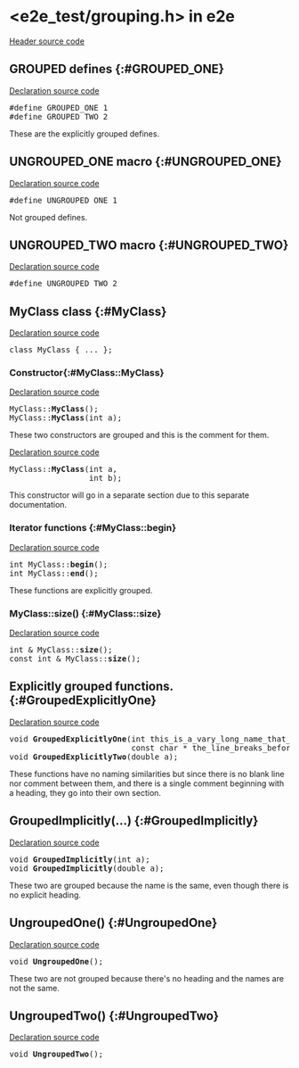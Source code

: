 # \<e2e_test/grouping.h\> in e2e

[Header source code](https://fuchsia.googlesource.com/fuchsia/+/refs/heads/main/tools/cppdocgen/e2e_test/grouping.h)

## GROUPED defines {:#GROUPED_ONE}

[Declaration source code](https://fuchsia.googlesource.com/fuchsia/+/refs/heads/main/tools/cppdocgen/e2e_test/grouping.h#31)

<pre class="devsite-disable-click-to-copy">
<span class="kwd">#define</span> <span class="lit">GROUPED_ONE</span> 1
<span class="kwd">#define</span> <span class="lit">GROUPED_TWO</span> 2
</pre>


These are the explicitly grouped defines.

## UNGROUPED_ONE macro {:#UNGROUPED_ONE}

[Declaration source code](https://fuchsia.googlesource.com/fuchsia/+/refs/heads/main/tools/cppdocgen/e2e_test/grouping.h#13)

<pre class="devsite-disable-click-to-copy">
<span class="kwd">#define</span> <span class="lit">UNGROUPED_ONE</span> 1
</pre>

Not grouped defines.

## UNGROUPED_TWO macro {:#UNGROUPED_TWO}

[Declaration source code](https://fuchsia.googlesource.com/fuchsia/+/refs/heads/main/tools/cppdocgen/e2e_test/grouping.h#14)

<pre class="devsite-disable-click-to-copy">
<span class="kwd">#define</span> <span class="lit">UNGROUPED_TWO</span> 2
</pre>


## MyClass class {:#MyClass}

[Declaration source code](https://fuchsia.googlesource.com/fuchsia/+/refs/heads/main/tools/cppdocgen/e2e_test/grouping.h#34)

<pre class="devsite-disable-click-to-copy">
<span class="kwd">class</span> MyClass { <span class="com">...</span> };
</pre>

### Constructor{:#MyClass::MyClass}

[Declaration source code](https://fuchsia.googlesource.com/fuchsia/+/refs/heads/main/tools/cppdocgen/e2e_test/grouping.h#37)

<pre class="devsite-disable-click-to-copy">
MyClass::<b>MyClass</b>();
MyClass::<b>MyClass</b>(<span class="typ">int</span> a);
</pre>

These two constructors are grouped and this is the comment for them.


[Declaration source code](https://fuchsia.googlesource.com/fuchsia/+/refs/heads/main/tools/cppdocgen/e2e_test/grouping.h#40)

<pre class="devsite-disable-click-to-copy">
MyClass::<b>MyClass</b>(<span class="typ">int</span> a,
                 <span class="typ">int</span> b);
</pre>

This constructor will go in a separate section due to this separate documentation.


### Iterator functions {:#MyClass::begin}

[Declaration source code](https://fuchsia.googlesource.com/fuchsia/+/refs/heads/main/tools/cppdocgen/e2e_test/grouping.h#48)

<pre class="devsite-disable-click-to-copy">
<span class="typ">int</span> MyClass::<b>begin</b>();
<span class="typ">int</span> MyClass::<b>end</b>();
</pre>


These functions are explicitly grouped.


### MyClass::size() {:#MyClass::size}

[Declaration source code](https://fuchsia.googlesource.com/fuchsia/+/refs/heads/main/tools/cppdocgen/e2e_test/grouping.h#42)

<pre class="devsite-disable-click-to-copy">
<span class="typ">int &amp;</span> MyClass::<b>size</b>();
<span class="typ">const int &amp;</span> MyClass::<b>size</b>();
</pre>


## Explicitly grouped functions. {:#GroupedExplicitlyOne}

[Declaration source code](https://fuchsia.googlesource.com/fuchsia/+/refs/heads/main/tools/cppdocgen/e2e_test/grouping.h#24)

<pre class="devsite-disable-click-to-copy">
<span class="typ">void</span> <b>GroupedExplicitlyOne</b>(<span class="typ">int</span> this_is_a_vary_long_name_that_forces_the_next_line_break,
                          <span class="typ">const char *</span> the_line_breaks_before_here);
<span class="typ">void</span> <b>GroupedExplicitlyTwo</b>(<span class="typ">double</span> a);
</pre>


These functions have no naming similarities but since there is no blank line nor comment between
them, and there is a single comment beginning with a heading, they go into their own section.


## GroupedImplicitly(…) {:#GroupedImplicitly}

[Declaration source code](https://fuchsia.googlesource.com/fuchsia/+/refs/heads/main/tools/cppdocgen/e2e_test/grouping.h#17)

<pre class="devsite-disable-click-to-copy">
<span class="typ">void</span> <b>GroupedImplicitly</b>(<span class="typ">int</span> a);
<span class="typ">void</span> <b>GroupedImplicitly</b>(<span class="typ">double</span> a);
</pre>

These two are grouped because the name is the same, even though there is no explicit heading.


## UngroupedOne() {:#UngroupedOne}

[Declaration source code](https://fuchsia.googlesource.com/fuchsia/+/refs/heads/main/tools/cppdocgen/e2e_test/grouping.h#9)

<pre class="devsite-disable-click-to-copy">
<span class="typ">void</span> <b>UngroupedOne</b>();
</pre>

These two are not grouped because there's no heading and the names are not the same.


## UngroupedTwo() {:#UngroupedTwo}

[Declaration source code](https://fuchsia.googlesource.com/fuchsia/+/refs/heads/main/tools/cppdocgen/e2e_test/grouping.h#10)

<pre class="devsite-disable-click-to-copy">
<span class="typ">void</span> <b>UngroupedTwo</b>();
</pre>


